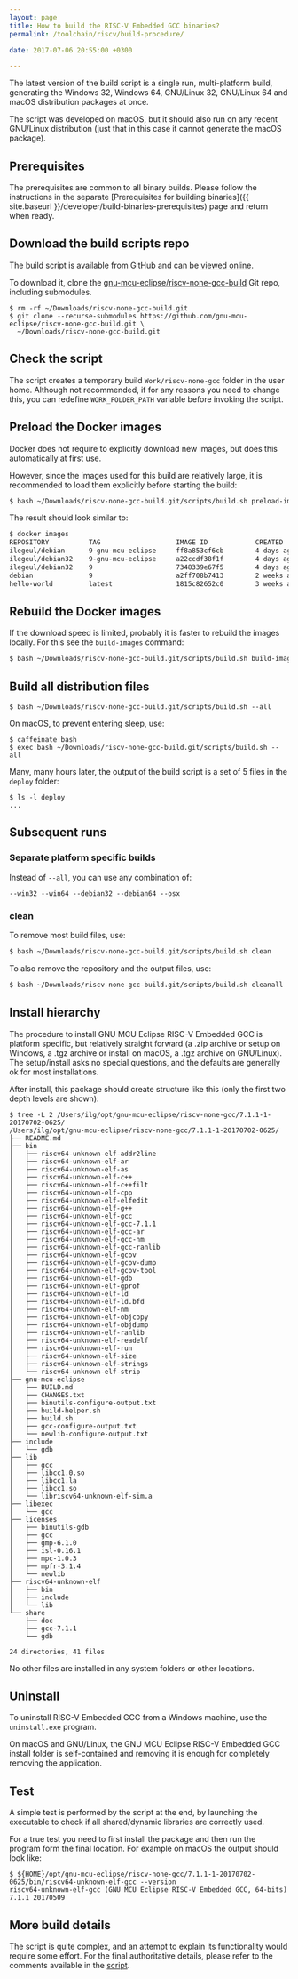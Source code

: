 ```yaml
---
layout: page
title: How to build the RISC-V Embedded GCC binaries?
permalink: /toolchain/riscv/build-procedure/

date: 2017-07-06 20:55:00 +0300

---
```


The latest version of the build script is a single run, multi-platform build, generating the Windows 32, Windows 64, GNU/Linux 32, GNU/Linux 64 and macOS distribution packages at once.

The script was developed on macOS, but it should also run on any recent GNU/Linux distribution (just that in this case it cannot generate the macOS package).

## Prerequisites

The prerequisites are common to all binary builds. Please follow the instructions in the separate [Prerequisites for building binaries]({{ site.baseurl }}/developer/build-binaries-prerequisites) page and return when ready.

## Download the build scripts repo

The build script is available from GitHub and can be [viewed online](https://github.com/gnu-mcu-eclipse/riscv-none-gcc-build/blob/master/scripts/build.sh).

To download it, clone the [gnu-mcu-eclipse/riscv-none-gcc-build](https://github.com/gnu-mcu-eclipse/riscv-none-gcc-build) Git repo, including submodules. 

```
$ rm -rf ~/Downloads/riscv-none-gcc-build.git
$ git clone --recurse-submodules https://github.com/gnu-mcu-eclipse/riscv-none-gcc-build.git \
  ~/Downloads/riscv-none-gcc-build.git
```

## Check the script

The script creates a temporary build `Work/riscv-none-gcc` folder in the user home. Although not recommended, if for any reasons you need to change this, you can redefine `WORK_FOLDER_PATH` variable before invoking the script.

## Preload the Docker images

Docker does not require to explicitly download new images, but does this automatically at first use.

However, since the images used for this build are relatively large, it is recommended to load them explicitly before starting the build:

```bash
$ bash ~/Downloads/riscv-none-gcc-build.git/scripts/build.sh preload-images
```

The result should look similar to:

```bash
$ docker images
REPOSITORY          TAG                   IMAGE ID            CREATED             SIZE
ilegeul/debian      9-gnu-mcu-eclipse     ff8a853cf6cb        4 days ago          3.2GB
ilegeul/debian32    9-gnu-mcu-eclipse     a22ccdf38f1f        4 days ago          3.2GB
ilegeul/debian32    9                     7348339e67f5        4 days ago          116MB
debian              9                     a2ff708b7413        2 weeks ago         100MB
hello-world         latest                1815c82652c0        3 weeks ago         1.84kB
```

## Rebuild the Docker images

If the download speed is limited, probably it is faster to rebuild the images locally. For this see the `build-images` command:

```bash
$ bash ~/Downloads/riscv-none-gcc-build.git/scripts/build.sh build-images
```

## Build all distribution files

```
$ bash ~/Downloads/riscv-none-gcc-build.git/scripts/build.sh --all
```

On macOS, to prevent entering sleep, use:

```
$ caffeinate bash
$ exec bash ~/Downloads/riscv-none-gcc-build.git/scripts/build.sh --all
```

Many, many hours later, the output of the build script is a set of 5 files in the `deploy` folder:

```
$ ls -l deploy
...
```

## Subsequent runs

### Separate platform specific builds

Instead of `--all`, you can use any combination of:

```
--win32 --win64 --debian32 --debian64 --osx
```

### clean

To remove most build files, use:

```bash
$ bash ~/Downloads/riscv-none-gcc-build.git/scripts/build.sh clean
```

To also remove the repository and the output files, use:

```bash
$ bash ~/Downloads/riscv-none-gcc-build.git/scripts/build.sh cleanall
```

## Install hierarchy

The procedure to install GNU MCU Eclipse RISC-V Embedded GCC is platform specific, but relatively straight forward (a .zip archive or setup on Windows, a .tgz archive or install on macOS, a .tgz archive on GNU/Linux). The setup/install asks no special questions, and the defaults are generally ok for most installations.

After install, this package should create structure like this (only the first two depth levels are shown):

```
$ tree -L 2 /Users/ilg/opt/gnu-mcu-eclipse/riscv-none-gcc/7.1.1-1-20170702-0625/
/Users/ilg/opt/gnu-mcu-eclipse/riscv-none-gcc/7.1.1-1-20170702-0625/
├── README.md
├── bin
│   ├── riscv64-unknown-elf-addr2line
│   ├── riscv64-unknown-elf-ar
│   ├── riscv64-unknown-elf-as
│   ├── riscv64-unknown-elf-c++
│   ├── riscv64-unknown-elf-c++filt
│   ├── riscv64-unknown-elf-cpp
│   ├── riscv64-unknown-elf-elfedit
│   ├── riscv64-unknown-elf-g++
│   ├── riscv64-unknown-elf-gcc
│   ├── riscv64-unknown-elf-gcc-7.1.1
│   ├── riscv64-unknown-elf-gcc-ar
│   ├── riscv64-unknown-elf-gcc-nm
│   ├── riscv64-unknown-elf-gcc-ranlib
│   ├── riscv64-unknown-elf-gcov
│   ├── riscv64-unknown-elf-gcov-dump
│   ├── riscv64-unknown-elf-gcov-tool
│   ├── riscv64-unknown-elf-gdb
│   ├── riscv64-unknown-elf-gprof
│   ├── riscv64-unknown-elf-ld
│   ├── riscv64-unknown-elf-ld.bfd
│   ├── riscv64-unknown-elf-nm
│   ├── riscv64-unknown-elf-objcopy
│   ├── riscv64-unknown-elf-objdump
│   ├── riscv64-unknown-elf-ranlib
│   ├── riscv64-unknown-elf-readelf
│   ├── riscv64-unknown-elf-run
│   ├── riscv64-unknown-elf-size
│   ├── riscv64-unknown-elf-strings
│   └── riscv64-unknown-elf-strip
├── gnu-mcu-eclipse
│   ├── BUILD.md
│   ├── CHANGES.txt
│   ├── binutils-configure-output.txt
│   ├── build-helper.sh
│   ├── build.sh
│   ├── gcc-configure-output.txt
│   └── newlib-configure-output.txt
├── include
│   └── gdb
├── lib
│   ├── gcc
│   ├── libcc1.0.so
│   ├── libcc1.la
│   ├── libcc1.so
│   └── libriscv64-unknown-elf-sim.a
├── libexec
│   └── gcc
├── licenses
│   ├── binutils-gdb
│   ├── gcc
│   ├── gmp-6.1.0
│   ├── isl-0.16.1
│   ├── mpc-1.0.3
│   ├── mpfr-3.1.4
│   └── newlib
├── riscv64-unknown-elf
│   ├── bin
│   ├── include
│   └── lib
└── share
    ├── doc
    ├── gcc-7.1.1
    └── gdb

24 directories, 41 files
```

No other files are installed in any system folders or other locations.

## Uninstall

To uninstall RISC-V Embedded GCC from a Windows machine, use the `uninstall.exe` program.

On macOS and GNU/Linux, the GNU MCU Eclipse RISC-V Embedded GCC install folder is self-contained and removing it is enough for completely removing the application.

## Test

A simple test is performed by the script at the end, by launching the executable to check if all shared/dynamic libraries are correctly used.

For a true test you need to first install the package and then run the program form the final location. For example on macOS the output should look like:

```
$ ${HOME}/opt/gnu-mcu-eclipse/riscv-none-gcc/7.1.1-1-20170702-0625/bin/riscv64-unknown-elf-gcc --version
riscv64-unknown-elf-gcc (GNU MCU Eclipse RISC-V Embedded GCC, 64-bits) 7.1.1 20170509
```

## More build details

The script is quite complex, and an attempt to explain its functionality would require some effort. For the final authoritative details, please refer to the comments available in the [script](https://github.com/gnu-mcu-eclipse/riscv-none-gcc-build/blob/master/scripts/build.sh).
